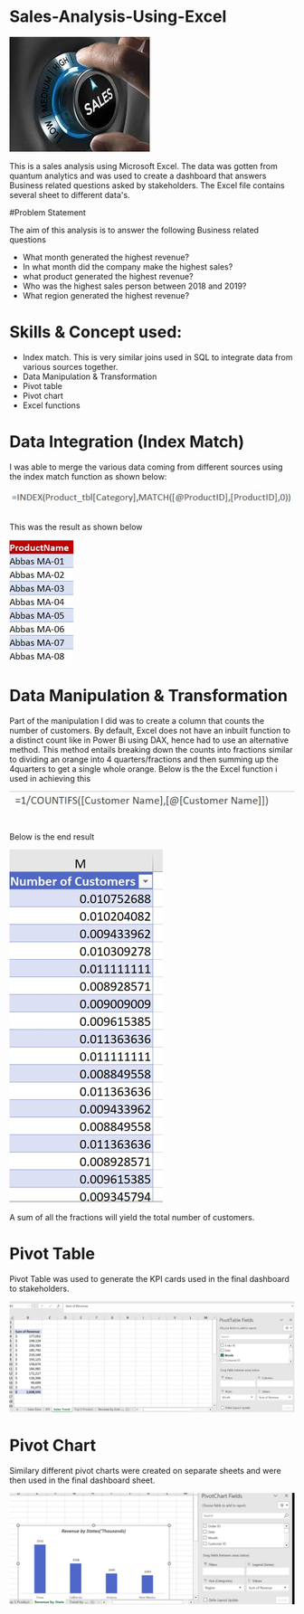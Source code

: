# Sales-Analysis-Using-Excel

![](Sales.jpg)

This is a sales analysis using Microsoft Excel. The data was gotten from quantum analytics and was used to create a dashboard that answers Business related questions asked by stakeholders. The Excel file contains several sheet to different data's.

#Problem Statement 

The aim of this analysis is to answer the following Business related questions

- What month generated the highest revenue?
- In what month did the company make the highest sales? 
- what product generated the highest revenue?
- Who was the highest sales person between 2018 and 2019?
- What region generated the highest revenue?

# Skills & Concept used:

- Index match. This is very similar joins used in SQL to integrate data from various sources together. 
- Data Manipulation & Transformation
- Pivot table
- Pivot chart
- Excel functions

# Data Integration (Index Match)
I was able to merge the various data coming from different sources using the index match function as shown below:

![](Index_Match.jpg)

This was the result as shown below

![](index_match2.jpg)

# Data Manipulation & Transformation

Part of the manipulation I did was to create a column that counts the number of customers. By default, Excel does not have an inbuilt function to a distinct count like in Power Bi using DAX, hence had to use an alternative method. This method entails breaking down the counts into fractions similar to dividing an orange into 4 quarters/fractions and then summing up the 4quarters to get a single whole orange. Below is the the Excel function i used in achieving this

![](Distinct_Count1.jpg)

Below is the end result

![](Distinct_Count2.jpg)

A sum of all the fractions will yield the total number of customers.

# Pivot Table

Pivot Table was used to generate the KPI cards used in the final dashboard to stakeholders.

![](Pivot_Table.jpg)

# Pivot Chart

Similary different pivot charts were created on separate sheets and were then used in the final dashboard sheet.

![](Pivot_Chart.jpg)
